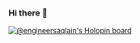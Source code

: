 ### Hi there 👋
[![@engineersaqlain's Holopin board](https://holopin.me/engineersaqlain)](https://holopin.io/@engineersaqlain)

<!--
**EngineerSaqlain/EngineerSaqlain** is a ✨ _special_ ✨ repository because its `README.md` (this file) appears on your GitHub profile.

Here are some ideas to get you started:

- 🔭 I’m currently working on ...
- 🌱 I’m currently learning ...
- 👯 I’m looking to collaborate on ...
- 🤔 I’m looking for help with ...
- 💬 Ask me about ...
- 📫 How to reach me: ...
- 😄 Pronouns: ...
- ⚡ Fun fact: ...
-->

